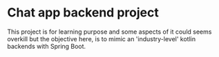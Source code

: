 # Chat app backend project

This project is for learning purpose and some aspects of it could seems overkill but the objective here, is to mimic an 'industry-level' kotlin backends with Spring Boot.